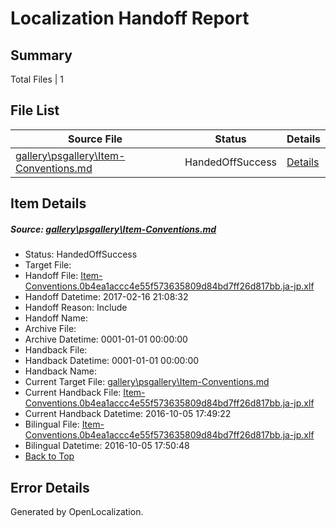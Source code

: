 # <a name='report-top'></a> Localization Handoff Report

## Summary
 Total Files | 1

## File List
 Source File | Status | Details 
 ----------- | ------ | ------- 
 [gallery\psgallery\Item-Conventions.md](https://github.com/OpenLocalizationOrg/PowerShell-Docs/blob/e7d58422fe893a05d427110ab5c354473c00d9ad/gallery/psgallery/Item-Conventions.md) | HandedOffSuccess | [Details](#fac5915c9d785a3b7a8db004271c67bf0bba2f21123)

## Item Details
##### <a name='fac5915c9d785a3b7a8db004271c67bf0bba2f21123'></a> Source: [gallery\psgallery\Item-Conventions.md](https://github.com/OpenLocalizationOrg/PowerShell-Docs/blob/e7d58422fe893a05d427110ab5c354473c00d9ad/gallery/psgallery/Item-Conventions.md)
* Status: HandedOffSuccess
* Target File: 
* Handoff File: [Item-Conventions.0b4ea1accc4e55f573635809d84bd7ff26d817bb.ja-jp.xlf](https://github.com/OpenLocalizationOrg/PowerShell-Docs.handoff/blob/d757fd4c887d473824601392e21c61943b7c55ea/ol-handoff/OpenLocalizationOrg/PowerShell-Docs.ja-jp/master/Item-Conventions.0b4ea1accc4e55f573635809d84bd7ff26d817bb.ja-jp.xlf)
* Handoff Datetime: 2017-02-16 21:08:32
* Handoff Reason: Include
* Handoff Name: 
* Archive File: 
* Archive Datetime: 0001-01-01 00:00:00
* Handback File: 
* Handback Datetime: 0001-01-01 00:00:00
* Handback Name: 
* Current Target File: [gallery\psgallery\Item-Conventions.md](https://github.com/OpenLocalizationOrg/PowerShell-Docs.ja-jp/blob/7673d6e7e5c4fc11f1f329c3060f3d7ac53b8db9/gallery/psgallery/Item-Conventions.md)
* Current Handback File: [Item-Conventions.0b4ea1accc4e55f573635809d84bd7ff26d817bb.ja-jp.xlf](https://github.com/OpenLocalizationOrg/PowerShell-Docs.handback/blob/f8a2be8bd75e46796a0c4194444412cbc426f02a/ol-handback/OpenLocalizationOrg/PowerShell-Docs.ja-jp/master/Item-Conventions.0b4ea1accc4e55f573635809d84bd7ff26d817bb.ja-jp.xlf)
* Current Handback Datetime: 2016-10-05 17:49:22
* Bilingual File: [Item-Conventions.0b4ea1accc4e55f573635809d84bd7ff26d817bb.ja-jp.xlf](https://github.com/OpenLocalizationOrg/PowerShell-Docs.handback/blob/f8a2be8bd75e46796a0c4194444412cbc426f02a/ol-handback/OpenLocalizationOrg/PowerShell-Docs.ja-jp/master/Item-Conventions.0b4ea1accc4e55f573635809d84bd7ff26d817bb.ja-jp.xlf)
* Bilingual Datetime: 2016-10-05 17:50:48
* [Back to Top](#report-top)


## Error Details

Generated by OpenLocalization.
